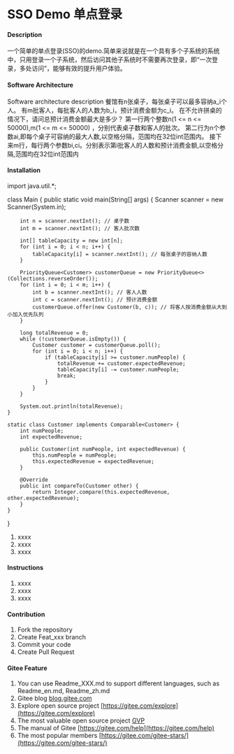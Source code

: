 # SSO Demo 单点登录

#### Description
一个简单的单点登录(SSO)的demo.简单来说就是在一个具有多个子系统的系统中，只用登录一个子系统，然后访问其他子系统时不需要再次登录，即“一次登录，多处访问”，能够有效的提升用户体验。

#### Software Architecture
Software architecture description
餐馆有n张桌子，每张桌子可以最多容纳a_i个人。 有m批客人，每批客人的人数为b_i，预计消费金额为c_i。 在不允许拼桌的情况下，请问总预计消费金额最大是多少？ 第一行两个整数n(1 <= n <= 50000),m(1 <= m <= 50000) ，分别代表桌子数和客人的批次。
第二行为n个参数ai,即每个桌子可容纳的最大人数,以空格分隔，范围均在32位int范围内。
接下来m行，每行两个参数bi,ci。分别表示第i批客人的人数和预计消费金额,以空格分隔,范围均在32位int范围内
#### Installation
import java.util.*;

class Main {
    public static void main(String[] args) {
        Scanner scanner = new Scanner(System.in);
        
        int n = scanner.nextInt(); // 桌子数
        int m = scanner.nextInt(); // 客人批次数
        
        int[] tableCapacity = new int[n];
        for (int i = 0; i < n; i++) {
            tableCapacity[i] = scanner.nextInt(); // 每张桌子的容纳人数
        }
        
        PriorityQueue<Customer> customerQueue = new PriorityQueue<>(Collections.reverseOrder());
        for (int i = 0; i < m; i++) {
            int b = scanner.nextInt(); // 客人人数
            int c = scanner.nextInt(); // 预计消费金额
            customerQueue.offer(new Customer(b, c)); // 将客人按消费金额从大到小加入优先队列
        }
        
        long totalRevenue = 0;
        while (!customerQueue.isEmpty()) {
            Customer customer = customerQueue.poll();
            for (int i = 0; i < n; i++) {
                if (tableCapacity[i] >= customer.numPeople) {
                    totalRevenue += customer.expectedRevenue;
                    tableCapacity[i] -= customer.numPeople;
                    break;
                }
            }
        }
        
        System.out.println(totalRevenue);
    }
    
    static class Customer implements Comparable<Customer> {
        int numPeople;
        int expectedRevenue;
        
        public Customer(int numPeople, int expectedRevenue) {
            this.numPeople = numPeople;
            this.expectedRevenue = expectedRevenue;
        }
        
        @Override
        public int compareTo(Customer other) {
            return Integer.compare(this.expectedRevenue, other.expectedRevenue);
        }
    }
}

1.  xxxx
2.  xxxx
3.  xxxx

#### Instructions

1.  xxxx
2.  xxxx
3.  xxxx

#### Contribution

1.  Fork the repository
2.  Create Feat_xxx branch
3.  Commit your code
4.  Create Pull Request


#### Gitee Feature

1.  You can use Readme\_XXX.md to support different languages, such as Readme\_en.md, Readme\_zh.md
2.  Gitee blog [blog.gitee.com](https://blog.gitee.com)
3.  Explore open source project [https://gitee.com/explore](https://gitee.com/explore)
4.  The most valuable open source project [GVP](https://gitee.com/gvp)
5.  The manual of Gitee [https://gitee.com/help](https://gitee.com/help)
6.  The most popular members  [https://gitee.com/gitee-stars/](https://gitee.com/gitee-stars/)
